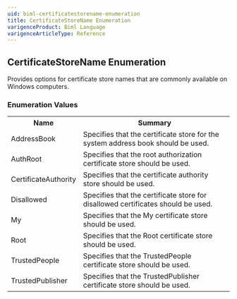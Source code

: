 ```yaml
---
uid: biml-certificatestorename-enumeration
title: CertificateStoreName Enumeration
varigenceProduct: Biml Language
varigenceArticleType: Reference
---
```


## CertificateStoreName Enumeration<div class="LanguageSummary"><div class ="SummaryItem">Provides options for certificate store names that are commonly available on Windows computers.</div></div><div class="EnumValueGroup">### Enumeration Values<table id="EnumValue" class="MemberList"><tbody><tr><th class="MemberNameColumnHeader">Name</th><th class="MemberSummaryColumnHeader">Summary</th></tr><tr class="cd0"><td class="MemberName">AddressBook</td><td class="MemberSummary"><div class ="SummaryItem">Specifies that the certificate store for the system address book should be used.</div> </td></tr><tr class="cd1"><td class="MemberName">AuthRoot</td><td class="MemberSummary"><div class ="SummaryItem">Specifies that the root authorization certificate store should be used.</div> </td></tr><tr class="cd0"><td class="MemberName">CertificateAuthority</td><td class="MemberSummary"><div class ="SummaryItem">Specifies that the certificate authority store should be used.</div> </td></tr><tr class="cd1"><td class="MemberName">Disallowed</td><td class="MemberSummary"><div class ="SummaryItem">Specifies that the certificate store for disallowed certificates should be used.</div> </td></tr><tr class="cd0"><td class="MemberName">My</td><td class="MemberSummary"><div class ="SummaryItem">Specifies that the My certificate store should be used.</div> </td></tr><tr class="cd1"><td class="MemberName">Root</td><td class="MemberSummary"><div class ="SummaryItem">Specifies that the Root certificate store should be used.</div> </td></tr><tr class="cd0"><td class="MemberName">TrustedPeople</td><td class="MemberSummary"><div class ="SummaryItem">Specifies that the TrustedPeople certificate store should be used.</div> </td></tr><tr class="cd1"><td class="MemberName">TrustedPublisher</td><td class="MemberSummary"><div class ="SummaryItem">Specifies that the TrustedPublisher certificate store should be used.</div> </td></tr></tbody></table></div>